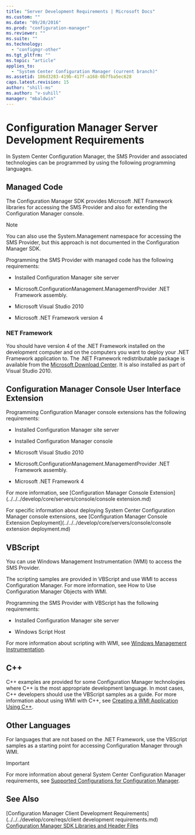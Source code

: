 ```yaml
---
title: "Server Development Requirements | Microsoft Docs"
ms.custom: ""
ms.date: "09/20/2016"
ms.prod: "configuration-manager"
ms.reviewer: ""
ms.suite: ""
ms.technology:
  - "configmgr-other"
ms.tgt_pltfrm: ""
ms.topic: "article"
applies_to:
  - "System Center Configuration Manager (current branch)"
ms.assetid: 186d3283-419b-417f-a168-0b7fba5ec628
caps.latest.revision: 15
author: "shill-ms"
ms.author: "v-suhill"
manager: "mbaldwin"
---
```

# Configuration Manager Server Development Requirements
In System Center Configuration Manager, the SMS Provider and associated technologies can be programmed by using the following programming languages.  

## Managed Code  
 The Configuration Manager SDK provides Microsoft .NET Framework libraries for accessing the SMS Provider and also for extending the Configuration Manager console.  

> [!NOTE]
>  You can also use the System.Management namespace for accessing the SMS Provider, but this approach is not documented in the Configuration Manager SDK.  

 Programming the SMS Provider with managed code has the following requirements:  

-   Installed Configuration Manager site server  

-   Microsoft.ConfigurationManagement.ManagementProvider .NET Framework assembly.  

-   Microsoft Visual Studio 2010  

-   Microsoft .NET Framework version 4  

### NET Framework  
 You should have version 4 of the .NET Framework installed on the development computer and on the computers you want to deploy your .NET Framework application to. The .NET Framework redistributable package is available from the [Microsoft Download Center](http://go.microsoft.com/fwlink/?LinkID=276779). It is also installed as part of Visual Studio 2010.  

## Configuration Manager Console User Interface Extension  
 Programming Configuration Manager console extensions has the following requirements:  

-   Installed Configuration Manager site server  

-   Installed Configuration Manager console  

-   Microsoft Visual Studio 2010  

-   Microsoft.ConfigurationManagement.ManagementProvider .NET Framework assembly.  

-   Microsoft .NET Framework 4  

 For more information, see [Configuration Manager Console Extension](../../../develop/core/servers/console/console extension.md)  

 For specific information about deploying System Center Configuration Manager console extensions, see [Configuration Manager Console Extension Deployment](../../../develop/core/servers/console/console extension deployment.md)  

## VBScript  
 You can use Windows Management Instrumentation (WMI) to access the SMS Provider.  

 The scripting samples are provided in VBScript and use WMI to access Configuration Manager. For more information, see How to Use Configuration Manager Objects with WMI.  

 Programming the SMS Provider with VBScript has the following requirements:  

-   Installed Configuration Manager site server  

-   Windows Script Host  

 For more information about scripting with WMI, see [Windows Management Instrumentation](http://go.microsoft.com/fwlink/?LinkID=276770).  

## C++  
 C++ examples are provided for some Configuration Manager technologies where C++ is the most appropriate development language. In most cases, C++ developers should use the VBScript samples as a guide. For more information about using WMI with C++, see [Creating a WMI Application Using C++](http://go.microsoft.com/fwlink/?LinkId=276780).  

## Other Languages  
 For languages that are not based on the .NET Framework, use the VBScript samples as a starting point for accessing Configuration Manager through WMI.  

> [!IMPORTANT]
>  For more information about general System Center Configuration Manager requirements, see [Supported Configurations for Configuration Manager](http://go.microsoft.com/fwlink/?LinkId=276781).  

## See Also  
 [Configuration Manager Client Development Requirements](../../../develop/core/reqs/client development requirements.md)   
 [Configuration Manager SDK Libraries and Header Files](../../../develop/core/reqs/configuration-manager-sdk-libraries-and-header-files.md)
